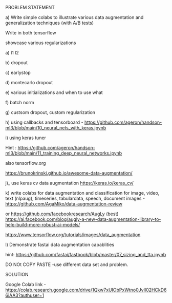 PROBLEM STATEMENT

a) Write simple colabs to illustrate various data augmentation and generalization techniques (with A/B tests)

 

Write in both tensorflow

showcase various regularizations

a) l1 l2

b) dropout

c) earlystop

d) montecarlo dropout

e) various initializations and when to use what

f) batch norm

g) custsom dropout, custom regularization

h) using callbacks and tensorboard - 
https://github.com/ageron/handson-ml3/blob/main/10_neural_nets_with_keras.ipynb


i) using keras tuner

Hint : https://github.com/ageron/handson-ml3/blob/main/11_training_deep_neural_networks.ipynb


also tensorflow.org

 

https://brunokrinski.github.io/awesome-data-augmentation/


 

j)_ use keras cv data augmentation 
https://keras.io/keras_cv/


 

 

k) write colabs for data augmentation and classification  for image, video, text (nlpaug), timeseries, tabulardata, speech, document images - 
https://github.com/AgaMiko/data-augmentation-review


or 
https://github.com/facebookresearch/AugLy
 (best)
https://ai.facebook.com/blog/augly-a-new-data-augmentation-library-to-help-build-more-robust-ai-models/
 


https://www.tensorflow.org/tutorials/images/data_augmentation


 

l) Demonstrate fastai data augmentation capablities 

hint: https://github.com/fastai/fastbook/blob/master/07_sizing_and_tta.ipynb


 

DO NOt COPY PASTE -use different data set and problem.



SOLUTION

Google Colab link - https://colab.research.google.com/drive/1Qkw7xUIObPxWtno0JvIl02HCkD66iAA3?authuser=1
